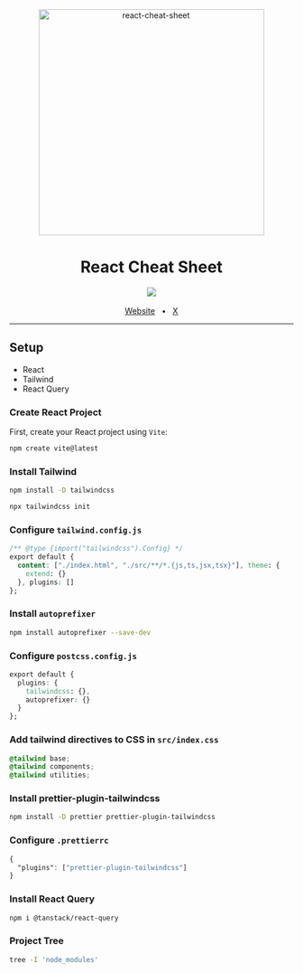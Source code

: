 <div align="center">
    <img  src="https://i.imgur.com/75yNf1K.png" alt="react-cheat-sheet" width="400" height="400">
</div>



<div align="center">
  <h1>React Cheat Sheet</h1>
  <a href="https://github.com/nvkhuy/react-cheat-sheet/blob/main/LICENSE"><img src="https://img.shields.io/badge/license-MIT-blue" /></a>
  <br />
  <br />
  <a href="https://nvkhuy.com/">Website</a>
  <span>&nbsp;&nbsp;•&nbsp;&nbsp;</span>
  <a href="https://x.com/nvkhuy">X</a>
  <br />
  <hr />
</div>

## Setup
- React
- Tailwind
- React Query
### Create React Project
First, create your React project using `Vite`:
```bash
npm create vite@latest
```
### Install Tailwind
```bash
npm install -D tailwindcss
```
```bash
npx tailwindcss init
```
### Configure `tailwind.config.js`
```css
/** @type {import("tailwindcss").Config} */
export default {
  content: ["./index.html", "./src/**/*.{js,ts,jsx,tsx}"], theme: {
    extend: {}
  }, plugins: []
};
```
### Install `autoprefixer`
```bash
npm install autoprefixer --save-dev
```
### Configure `postcss.config.js`
```css
export default {
  plugins: {
    tailwindcss: {},
    autoprefixer: {}
  }
};
```
### Add tailwind directives to CSS in `src/index.css`
```css
@tailwind base;
@tailwind components;
@tailwind utilities;
```
### Install prettier-plugin-tailwindcss
```bash
npm install -D prettier prettier-plugin-tailwindcss
```
### Configure `.prettierrc`
```css
{
  "plugins": ["prettier-plugin-tailwindcss"]
}
```
### Install React Query 
```bash
npm i @tanstack/react-query
```
### Project Tree
```bash
tree -I 'node_modules'
```
